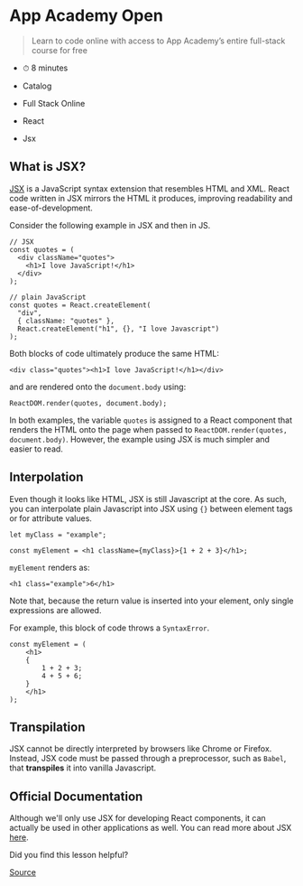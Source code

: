 # App Academy Open

> Learn to code online with access to App Academy’s entire full-stack course for free

*   ⏱ 8 minutes
    

*   Catalog
*   Full Stack Online
*   React
*   Jsx

What is JSX?
------------

[JSX](https://facebook.github.io/react/docs/jsx-in-depth.html) is a JavaScript syntax extension that resembles HTML and XML. React code written in JSX mirrors the HTML it produces, improving readability and ease-of-development.

Consider the following example in JSX and then in JS.

    // JSX
    const quotes = (
      <div className="quotes">
        <h1>I love JavaScript!</h1>
      </div>
    );

    // plain JavaScript
    const quotes = React.createElement(
      "div",
      { className: "quotes" },
      React.createElement("h1", {}, "I love Javascript")
    );

Both blocks of code ultimately produce the same HTML:

    <div class="quotes"><h1>I love JavaScript!</h1></div>

and are rendered onto the `document.body` using:

    ReactDOM.render(quotes, document.body);

In both examples, the variable `quotes` is assigned to a React component that renders the HTML onto the page when passed to `ReactDOM.render(quotes, document.body)`. However, the example using JSX is much simpler and easier to read.

Interpolation
-------------

Even though it looks like HTML, JSX is still Javascript at the core. As such, you can interpolate plain Javascript into JSX using `{}` between element tags or for attribute values.

    let myClass = "example";
    
    const myElement = <h1 className={myClass}>{1 + 2 + 3}</h1>;

`myElement` renders as:

    <h1 class="example">6</h1>

Note that, because the return value is inserted into your element, only single expressions are allowed.

For example, this block of code throws a `SyntaxError`.

    const myElement = (
    	<h1>
    	{
    		1 + 2 + 3;
    		4 + 5 + 6;
    	}
    	</h1>
    );

Transpilation
-------------

JSX cannot be directly interpreted by browsers like Chrome or Firefox. Instead, JSX code must be passed through a preprocessor, such as `Babel`, that **transpiles** it into vanilla Javascript.

Official Documentation
----------------------

Although we'll only use JSX for developing React components, it can actually be used in other applications as well. You can read more about JSX [here](http://facebook.github.io/jsx/).

Did you find this lesson helpful?


[Source](https://open.appacademy.io/learn/full-stack-online/react/jsx)